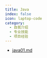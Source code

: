 ```yaml
---
title: Java
index: false
icon: laptop-code
category:
  - 自我介绍
  - 专业技能
  - 项目经验
---
```


- [java01.md](java01.md)